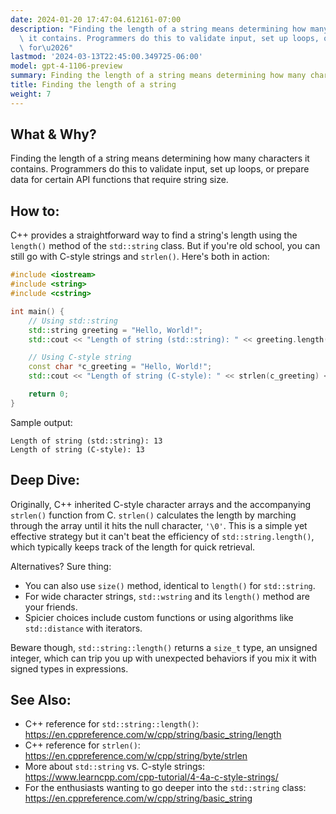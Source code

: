 ```yaml
---
date: 2024-01-20 17:47:04.612161-07:00
description: "Finding the length of a string means determining how many characters\
  \ it contains. Programmers do this to validate input, set up loops, or prepare data\
  \ for\u2026"
lastmod: '2024-03-13T22:45:00.349725-06:00'
model: gpt-4-1106-preview
summary: Finding the length of a string means determining how many characters it contains.
title: Finding the length of a string
weight: 7
---
```


## What & Why?

Finding the length of a string means determining how many characters it contains. Programmers do this to validate input, set up loops, or prepare data for certain API functions that require string size.

## How to:

C++ provides a straightforward way to find a string's length using the `length()` method of the `std::string` class. But if you're old school, you can still go with C-style strings and `strlen()`. Here's both in action:

```C++
#include <iostream>
#include <string>
#include <cstring>

int main() {
    // Using std::string
    std::string greeting = "Hello, World!";
    std::cout << "Length of string (std::string): " << greeting.length() << std::endl;

    // Using C-style string
    const char *c_greeting = "Hello, World!";
    std::cout << "Length of string (C-style): " << strlen(c_greeting) << std::endl;

    return 0;
}
```

Sample output:
```
Length of string (std::string): 13
Length of string (C-style): 13
```

## Deep Dive:

Originally, C++ inherited C-style character arrays and the accompanying `strlen()` function from C. `strlen()` calculates the length by marching through the array until it hits the null character, `'\0'`. This is a simple yet effective strategy but it can't beat the efficiency of `std::string.length()`, which typically keeps track of the length for quick retrieval.

Alternatives? Sure thing:
- You can also use `size()` method, identical to `length()` for `std::string`.
- For wide character strings, `std::wstring` and its `length()` method are your friends.
- Spicier choices include custom functions or using algorithms like `std::distance` with iterators.

Beware though, `std::string::length()` returns a `size_t` type, an unsigned integer, which can trip you up with unexpected behaviors if you mix it with signed types in expressions.

## See Also:

- C++ reference for `std::string::length()`: https://en.cppreference.com/w/cpp/string/basic_string/length
- C++ reference for `strlen()`: https://en.cppreference.com/w/cpp/string/byte/strlen
- More about `std::string` vs. C-style strings: https://www.learncpp.com/cpp-tutorial/4-4a-c-style-strings/
- For the enthusiasts wanting to go deeper into the `std::string` class: https://en.cppreference.com/w/cpp/string/basic_string

